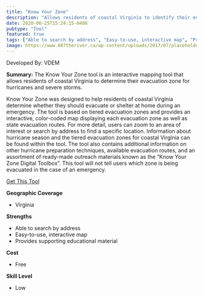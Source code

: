 ```yaml
---
title: "Know Your Zone"
description: "Allows residents of coastal Virginia to identify their evacuation zone in preparation for severe weather conditions during annual hurricane season"
date: 2020-06-25T15:24:15-0400
pubtype: "Tool"
featured: true
tags: ["Able to search by address", "Easy-to-use, interactive map", "Provides supporting educational material"]
image: https://www.887theriver.ca/wp-content/uploads/2017/07/placeholder.jpg
---
```

Developed By: VDEM

**Summary:** The Know Your Zone tool is an interactive mapping tool that allows residents of coastal Virginia to determine their evacuation zone for hurricanes and severe storms. 

Know Your Zone was designed to help residents of coastal Virginia determine whether they should evacuate or shelter at home during an emergency. The tool is based on tiered evacuation zones and provides an interactive, color-coded map displaying each evacuation zone as well as state evacuation routes. For more detail, users can zoom to an area of interest or search by address to find a specific location. Information about hurricane season and the tiered evacuation zones for coastal Virginia can be found within the tool. The tool also contains additional information on other hurricane preparation techniques, available evacuation routes, and an assortment of ready-made outreach materials known as the “Know Your Zone Digital Toolbox”. This tool will not tell users which zone is being evacuated in the case of an emergency.

<a href="https://www.vaemergency.gov/hurricane-evacuation-zone-lookup/" target="_blank">Get This Tool</a>

__**Geographic Coverage**__
-  Virginia

__**Strengths**__
-  Able to search by address
-  Easy-to-use, interactive map
-  Provides supporting educational material

__**Cost**__
- Free

__**Skill Level**__
- Low

